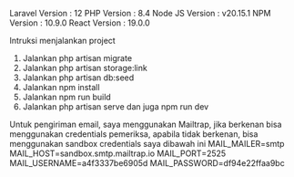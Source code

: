 Laravel Version : 12
PHP Version : 8.4
Node JS Version : v20.15.1
NPM Version : 10.9.0
React Version : 19.0.0

Intruksi menjalankan project
1. Jalankan php artisan migrate
2. Jalankan php artisan storage:link
3. Jalankan php artisan db:seed
4. Jalankan npm install
5. Jalankan npm run build
6. Jalankan php artisan serve dan juga npm run dev

Untuk pengiriman email, saya menggunakan Mailtrap, jika berkenan bisa menggunakan credentials pemeriksa, apabila tidak berkenan, bisa menggunakan sandbox credentials saya dibawah ini
MAIL_MAILER=smtp
MAIL_HOST=sandbox.smtp.mailtrap.io
MAIL_PORT=2525
MAIL_USERNAME=a4f3337be6905d
MAIL_PASSWORD=df94e22ffaa9bc

